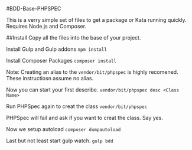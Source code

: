 #BDD-Base-PHPSPEC

This is a verry simple set of files to get a package or Kata running quickly.
Requires Node.js and Composer.

##Install
Copy all the files into the base of your project.

Install Gulp and Gulp addons
```npm install ```

Install Composer Packages
```composer install```

Note: Creating an alias to the ```vendor/bit/phpspec``` is highly recomened.  These instructiosn assume no alias.

Now you can start your first describe.
``` vendor/bit/phpspec desc <Class Name> ```

Run PHPSpec again to creat the class
``` vendor/bit/phpspec ```

PHPSpec will fail and ask if you want to creat the class.
Say yes.

Now we setup autoload
```composer dumpautoload```

Last but not least start gulp watch.
```gulp bdd```



